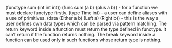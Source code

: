(functype sum (int int int))
(func sum (a b) (plus a b)) - for a function we must declare functype firstly.
(type Time int) - a user can define aliases with a use of primitives.
(data (Either a b) (Left a) (Right b)) - this is the way a user defines own data types which can be parsed via pattern matching.
The return keyword inside a function must return the type defined in functype. It can’t return  if the function returns nothing.
The break keyword inside a function can be used only in such functions whose return type is nothing.

